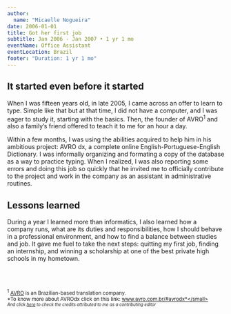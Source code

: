 ```yaml
---
author:
  name: "Micaelle Nogueira"
date: 2006-01-01
title: Got her first job
subtitle: Jan 2006 - Jan 2007 • 1 yr 1 mo
eventName: Office Assistant 
eventLocation: Brazil
footer: "Duration: 1 yr 1 mo"
---
```


## It started even before it started

When I was fifteen years old, in late 2005, I came across an offer to learn to type. Simple like that but at that time, I did not have a computer, and I was eager to study it, starting with the basics. Then, the founder of AVRO<sup>1</sup> and also a family’s friend offered to teach it to me for an hour a day.

Within a few months, I was using the abilities acquired to help him in his ambitious project: AVRO dx, a complete online English-Portuguese-English Dictionary. I was informally organizing and formating a copy of the database as a way to practice typing. When I realized, I was also reporting some errors and doing this job so quickly that he invited me to officially contribute to the project and work in the company as an assistant in administrative routines.

## Lessons learned

During a year I learned more than informatics, I also learned how a company runs, what are its duties and responsibilities, how I should behave in a professional environment, and how to find a balance between studies and job. It gave me fuel to take the next steps: quitting my first job, finding an internship, and winning a scholarship at one of the best private high schools in my hometown.

<br/>
<br/>

<small><sup>1</sup> [AVRO](http://www.avro.com.br/) is an Brazilian-based translation company.</small>  
<small>*To know more about AVROdx click on this link: www.avro.com.br/#avrodx*</small><br/>
<small>*And click [here](http://editor.avrodx.com.br/about/credits) to check the credits attributed to me as a contributing editor*</small>
